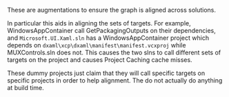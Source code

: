 These are augmentations to ensure the graph is aligned across solutions.

In particular this aids in aligning the sets of targets. For example, WindowsAppContainer call GetPackagingOutputs on
their dependencies, and `Microsoft.UI.Xaml.sln` has a WindowsAppContainer project which depends on 
`dxaml\xcp\dxaml\manifest\manifest.vcxproj` while MUXControls.sln does not. This causes the two slns to call different
sets of targets on the project and causes Project Caching cache misses.

These dummy projects just claim that they will call specific targets on specific projects in order to help alignment.
The do not actually do anything at build time.
